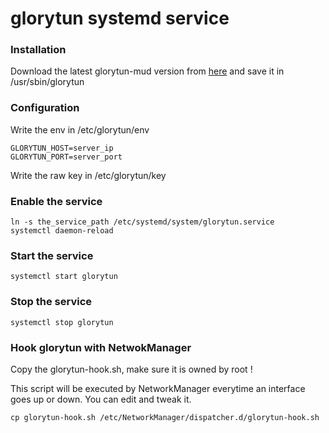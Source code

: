 # glorytun systemd service

### Installation

Download the latest glorytun-mud version from [here](https://github.com/angt/glorytun/releases) and save it in /usr/sbin/glorytun

### Configuration

Write the env in /etc/glorytun/env

```
GLORYTUN_HOST=server_ip
GLORYTUN_PORT=server_port
```

Write the raw key in /etc/glorytun/key

### Enable the service

```
ln -s the_service_path /etc/systemd/system/glorytun.service
systemctl daemon-reload
```

### Start the service

```
systemctl start glorytun
```

### Stop the service

```
systemctl stop glorytun
```

### Hook glorytun with NetwokManager

Copy the glorytun-hook.sh, make sure it is owned by root !

This script will be executed by NetworkManager everytime an interface goes up or down. You can edit and tweak it.


```
cp glorytun-hook.sh /etc/NetworkManager/dispatcher.d/glorytun-hook.sh
```
